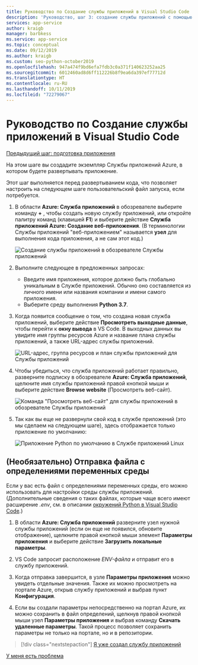 ```yaml
---
title: Руководство по Создание службы приложений в Visual Studio Code
description: 'Руководство, шаг 3: создание службы приложений с помощью расширения VS Code.'
services: app-service
author: kraigb
manager: barbkess
ms.service: app-service
ms.topic: conceptual
ms.date: 09/12/2019
ms.author: kraigb
ms.custom: seo-python-october2019
ms.openlocfilehash: 947a474f9bd6efa7fdb3c0a371f140623252aa25
ms.sourcegitcommit: 6012460ad8d6ff112226b8f9ea6da397ef77712d
ms.translationtype: HT
ms.contentlocale: ru-RU
ms.lasthandoff: 10/11/2019
ms.locfileid: "72279067"
---
```

# <a name="tutorial-create-the-app-service-from-visual-studio-code"></a>Руководство по Создание службы приложений в Visual Studio Code

[Предыдущий шаг: подготовка приложения](tutorial-deploy-app-service-on-linux-02.md)

На этом шаге вы создадите экземпляр Службы приложений Azure, в котором будете развертывать приложение.

Этот шаг выполняется перед развертыванием кода, что позволяет настроить на следующем шаге пользовательский файл запуска, если потребуется.

1. В области **Azure: Служба приложений** в обозревателе выберите команду **+** , чтобы создать новую службу приложений, или откройте палитру команд (клавишей **F1**) и выберите действие **Служба приложений Azure: Создание веб-приложения**. (В терминологии Службы приложений "веб-приложением" называется **узел** для выполнения кода приложения, а не сам этот код.)

    ![Создание службы приложений в обозревателе Службы приложений](media/deploy-azure/create-new-app-service-in-app-service-explorer.png)

1. Выполните следующее в предложенных запросах:

    - Введите имя приложения, которое должно быть глобально уникальным в Службе приложений. Обычно оно составляется из личного имени или названия компании и имени самого приложения.
    - Выберите среду выполнения **Python 3.7**.

1. Когда появится сообщение о том, что создана новая служба приложений, выберите действие **Просмотреть выходные данные**, чтобы перейти к **окну вывода** в VS Code. В выходных данных вы увидите имя группы ресурсов Azure и название плана службы приложений, а также URL-адрес службы приложений.

    ![URL-адрес, группа ресурсов и план службы приложений для Службы приложений](media/deploy-azure/url-for-your-new-app-service-and-resource-group-and-plan.png)

1. Чтобы убедиться, что служба приложений работает правильно, разверните подписку в обозревателе **Azure: Служба приложений**, щелкните имя службы приложений правой кнопкой мыши и выберите действие **Browse website** (Просмотреть веб-сайт).

    ![Команда "Просмотреть веб-сайт" для службы приложений в обозревателе Службы приложений](media/deploy-azure/select-command-to-browse-website-in-app-service.png)

1. Так как вы еще не развернули свой код в службе приложений (это мы сделаем на следующем шаге), здесь отображается только приложение по умолчанию:

    ![Приложение Python по умолчанию в Службе приложений Linux](media/deploy-azure/default-python-app-on-app-service-on-linux.png)

## <a name="optional-upload-an-environment-variable-definitions-file"></a>(Необязательно) Отправка файла с определениями переменных среды

Если у вас есть файл с определениями переменных среды, его можно использовать для настройки среды службы приложений. (Дополнительные сведения о таких файлах, которые чаще всего имеют расширение *.env*, см. в описании [окружений Python в Visual Studio Code](https://code.visualstudio.com/docs/python/environments#environment-variable-definitions-file).)

1. В области **Azure: Служба приложений** разверните узел нужной службы приложений (если он еще не появился, обновите отображение), щелкните правой кнопкой мыши элемент **Параметры приложения** и выберите действие **Загрузить локальные параметры**.

1. VS Code запросит расположение *ENV-файла* и отправит его в службу приложений.

1. Когда отправка завершится, в узле **Параметры приложения** можно увидеть отдельные значения. Также их можно просмотреть на портале Azure, открыв службу приложений и выбрав пункт **Конфигурация**.

1. Если вы создали параметры непосредственно на портал Azure, их можно сохранить в файл определений, щелкнув правой кнопкой мыши узел **Параметры приложения** и выбрав команду **Скачать удаленные параметры**. Такой процесс позволяет сохранить параметры не только на портале, но и в репозитории.

> [!div class="nextstepaction"]
> [Я уже создал службу приложений](tutorial-deploy-app-service-on-linux-04.md)

[У меня есть проблема](https://www.research.net/r/PWZWZ52?tutorial=vscode-appservice-python&step=03-create-app-service)

